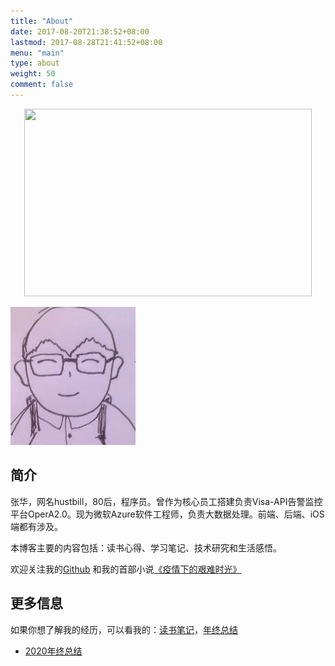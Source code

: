 ```yaml
---
title: "About"
date: 2017-08-20T21:38:52+08:00
lastmod: 2017-08-28T21:41:52+08:00
menu: "main"
type: about
weight: 50
comment: false
---
```


<p align="center">
  <img width="460" height="300" src="http://www.fillmurray.com/460/300">
  
</p>

![image](/images/avatar-hua-cartoon.jpg)

## 简介
张华，网名hustbill，80后，程序员。曾作为核心员工搭建负责Visa-API告警监控平台OperA2.0。现为微软Azure软件工程师，负责大数据处理。前端、后端、iOS端都有涉及。

本博客主要的内容包括：读书心得、学习笔记、技术研究和生活感悟。

欢迎关注我的[Github](https://github.com/hustbill) 和我的首部小说[《疫情下的艰难时光》](https://book.qidian.com/info/1023432849)

## 更多信息
如果你想了解我的经历，可以看我的：[读书笔记](https://hustbill.github.io/categories/%E8%AF%BB%E4%B9%A6%E7%AC%94%E8%AE%B0/)，[年终总结](https://tinyurl.com/ybzyjups)


- [2020年终总结](https://hustbill.github.io/post/blog_2021/2021-01-24-2020-annual-summary/)